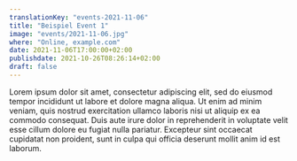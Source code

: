 ```yaml
---
translationKey: "events-2021-11-06"
title: "Beispiel Event 1"
image: "events/2021-11-06.jpg"
where: "Online, example.com"
date: 2021-11-06T17:00:00+02:00
publishdate: 2021-10-26T08:26:14+02:00
draft: false
---
```


Lorem ipsum dolor sit amet, consectetur adipiscing elit, sed do eiusmod tempor incididunt ut labore et dolore magna aliqua. Ut enim ad minim veniam, quis nostrud exercitation ullamco laboris nisi ut aliquip ex ea commodo consequat. Duis aute irure dolor in reprehenderit in voluptate velit esse cillum dolore eu fugiat nulla pariatur. Excepteur sint occaecat cupidatat non proident, sunt in culpa qui officia deserunt mollit anim id est laborum.
